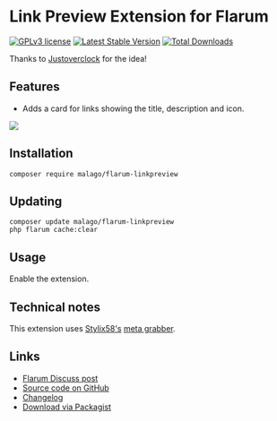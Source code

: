 # Link Preview Extension for Flarum

[![GPLv3 license](https://img.shields.io/badge/license-GPLv3-blue.svg)](https://github.com/malago/flarum-linkpreview/blob/master/LICENSE) [![Latest Stable Version](https://img.shields.io/packagist/v/malago/flarum-linkpreview.svg)](https://packagist.org/packages/malago/flarum-linkpreview) [![Total Downloads](https://img.shields.io/packagist/dt/malago/flarum-linkpreview.svg)](https://packagist.org/packages/malago/flarum-linkpreview)

Thanks to [Justoverclock](https://discuss.flarum.org/u/Justoverclock) for the idea!

## Features
- Adds a card for links showing the title, description and icon.

![](https://i.ibb.co/N7b8C0s/unknown.png)

## Installation

```
composer require malago/flarum-linkpreview
```

## Updating

```
composer update malago/flarum-linkpreview
php flarum cache:clear
```

## Usage

Enable the extension.

## Technical notes

This extension uses [Stylix58's](https://discuss.flarum.org/u/Stylix58) [meta grabber](https://github.com/Stylix58/meta-grabber).

## Links

- [Flarum Discuss post](https://discuss.flarum.org/d/27969-link-preview-extension)
- [Source code on GitHub](https://github.com/malago86/flarum-linkpreview)
- [Changelog](https://github.com/malago86/flarum-linkpreview/blob/master/CHANGELOG.md)
- [Download via Packagist](https://packagist.org/packages/malago/flarum-linkpreview)
